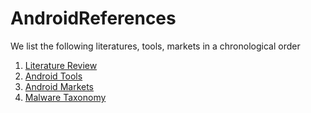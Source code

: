 # AndroidReferences

We list the following literatures, tools, markets in a chronological order

1. [Literature Review](LiteratureReview.md)
2. [Android Tools](AndroidTools.md)
3. [Android Markets](AndroidMarkets.md)
4. [Malware Taxonomy](MalwareTaxonomy.md)
